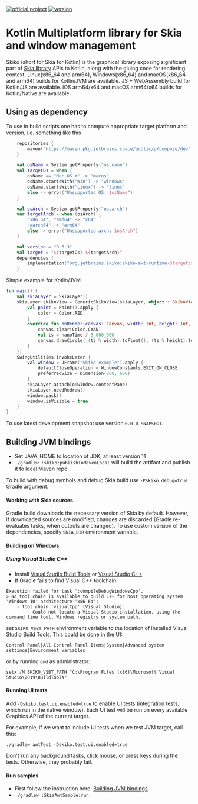 [![official project](http://jb.gg/badges/official.svg)](https://confluence.jetbrains.com/display/ALL/JetBrains+on+GitHub)
[![version](https://img.shields.io/badge/dynamic/json.svg?color=orange&label=latest%20version&query=%24.tag_name&url=https%3A%2F%2Fgithub.com%2FJetBrains%2Fskiko%2Freleases%2Flatest)](https://github.com/JetBrains/skiko/releases/latest)
# Kotlin Multiplatform library for Skia and window management #

Skiko (short for Skia for Kotlin) is the graphical library exposing significant part
of [Skia library](https://skia.org) APIs to Kotlin, along with the gluing code for rendering context.
Linux(x86_64 and arm64), Windows(x86_64) and macOS(x86_64 and arm64) builds for Kotlin/JVM are available.
JS + WebAssembly build for Kotlin/JS are available.
iOS arm64/x64 and macOS arm64/x64 builds for Kotlin/Native are available.

## Using as dependency

To use in build scripts one has to compute appropriate target platform and version,
i.e. something like this

```kotlin
    repositories {
        maven("https://maven.pkg.jetbrains.space/public/p/compose/dev")
    }

    val osName = System.getProperty("os.name")
    val targetOs = when {
        osName == "Mac OS X" -> "macos"
        osName.startsWith("Win") -> "windows"
        osName.startsWith("Linux") -> "linux"
        else -> error("Unsupported OS: $osName")
    }

    val osArch = System.getProperty("os.arch")
    var targetArch = when (osArch) {
        "x86_64", "amd64" -> "x64"
        "aarch64" -> "arm64"
        else -> error("Unsupported arch: $osArch")
    }

    val version = "0.5.3"
    val target = "${targetOs}-${targetArch}"
    dependencies {
        implementation("org.jetbrains.skiko:skiko-awt-runtime-$target:$version")
    }
```

Simple example for Kotlin/JVM
```kotlin
fun main() {
    val skiaLayer = SkiaLayer()
    skiaLayer.skikoView = GenericSkikoView(skiaLayer, object : SkikoView {
        val paint = Paint().apply {
            color = Color.RED
        }
        override fun onRender(canvas: Canvas, width: Int, height: Int, nanoTime: Long) {
            canvas.clear(Color.CYAN)
            val ts = nanoTime / 5_000_000
            canvas.drawCircle( (ts % width).toFloat(), (ts % height).toFloat(), 20f, paint )
        }
    })
    SwingUtilities.invokeLater {
        val window = JFrame("Skiko example").apply {
            defaultCloseOperation = WindowConstants.EXIT_ON_CLOSE
            preferredSize = Dimension(800, 600)
        }
        skiaLayer.attachTo(window.contentPane)
        skiaLayer.needRedraw()
        window.pack()
        window.isVisible = true
    }
}
```

To use latest development snapshot use version `0.0.0-SNAPSHOT`.

## Building JVM bindings

* Set JAVA_HOME to location of JDK, at least version 11
* `./gradlew :skiko:publishToMavenLocal` will build the artifact and publish it to local Maven repo

To build with debug symbols and debug Skia build use `-Pskiko.debug=true` Gradle argument.

#### Working with Skia sources

Gradle build downloads the necessary version of Skia by default.
However, if downloaded sources are modified, changes are discarded (Gradle
re-evaluates tasks, when outputs are changed).
To use custom version of the dependencies, specify `SKIA_DIR` environment variable.

#### Building on Windows

##### Using Visual Studio C++
* Install [Visual Studio Build Tools](https://visualstudio.microsoft.com/visual-cpp-build-tools/) or
[Visual Studio C++](https://visualstudio.microsoft.com/vs/features/cplusplus/).
* If Gradle fails to find Visual C++ toolchain:
```
Execution failed for task ':compileDebugWindowsCpp'.
> No tool chain is available to build C++ for host operating system 'Windows 10' architecture 'x86-64':
    - Tool chain 'visualCpp' (Visual Studio):
        - Could not locate a Visual Studio installation, using the command line tool, Windows registry or system path.
```
set `SKIKO_VSBT_PATH` environment variable to the location of installed Visual Studio Build Tools. 
This could be done in the UI:
```
Control Panel|All Control Panel Items|System|Advanced system settings|Environment variables
```
or by running `cmd` as administrator:
```
setx /M SKIKO_VSBT_PATH "C:\Program Files (x86)\Microsoft Visual Studio\2019\BuildTools"
```

#### Running UI tests
Add `-Dskiko.test.ui.enabled=true` to enable UI tests (integration tests, which run in the native window). Each UI test will be run on every available Graphics API of the current target.

For example, if we want to include UI tests when we test JVM target, call this:
```
./gradlew awtTest -Dskiko.test.ui.enabled=true
```
Don't run any background tasks, click mouse, or press keys during the tests. Otherwise, they probably fail.

#### Run samples
 - First follow the instruction here: [Building JVM bindings](#building-jvm-bindings)
 - `./gradlew :SkiaAwtSample:run`
